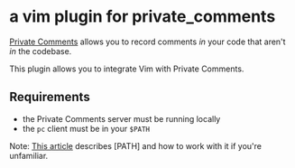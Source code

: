 # a vim plugin for private_comments

[Private Comments](https://private-comments.com) allows you to record comments _in_ your code that aren't _in_ the codebase. 

This plugin allows you to integrate Vim with Private Comments.

## Requirements

* the Private Comments server must be running locally
* the `pc` client must be in your `$PATH` 


Note: [This article](https://medium.com/@jalendport/what-exactly-is-your-shell-path-2f076f02deb4) describes [PATH] and how to work with it if you're unfamiliar.
